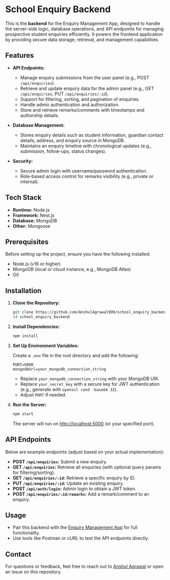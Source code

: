 # School Enquiry Backend

This is the **backend** for the Enquiry Management App, designed to handle the server-side logic, database operations, and API endpoints for managing prospective student enquiries efficiently. It powers the frontend application by providing secure data storage, retrieval, and management capabilities.

## Features

- **API Endpoints:**
  - Manage enquiry submissions from the user panel (e.g., POST `/api/enquiries`).
  - Retrieve and update enquiry data for the admin panel (e.g., GET `/api/enquiries`, PUT `/api/enquiries/:id`).
  - Support for filtering, sorting, and pagination of enquiries.
  - Handle admin authentication and authorization.
  - Store and retrieve remarks/comments with timestamps and authorship details.

- **Database Management:**
  - Stores enquiry details such as student information, guardian contact details, address, and enquiry source in MongoDB.
  - Maintains an enquiry timeline with chronological updates (e.g., submission, follow-ups, status changes).

- **Security:**
  - Secure admin login with username/password authentication.
  - Role-based access control for remarks visibility (e.g., private or internal).

## Tech Stack

- **Runtime:** Node.js  
- **Framework:** Nest.js  
- **Database:** MongoDB  
- **Other:** Mongoose

## Prerequisites

Before setting up the project, ensure you have the following installed:

- Node.js (v16 or higher)
- MongoDB (local or cloud instance, e.g., MongoDB Atlas)
- Git

## Installation

1. **Clone the Repository:**

   ```bash
   git clone https://github.com/AnshulAgrawal999/school_enquiry_backend.git
   cd school_enquiry_backend
   ```

2. **Install Dependencies:**

   ```bash
   npm install
   ```

3. **Set Up Environment Variables:**

   Create a `.env` file in the root directory and add the following:

   ```plaintext
   PORT=5000
   mongodbUrl=your_mongodb_connection_string
   ```

   - Replace `your_mongodb_connection_string` with your MongoDB URI.
   - Replace `your_secret_key` with a secure key for JWT authentication (e.g., generate with `openssl rand -base64 32`).
   - Adjust `PORT` if needed.

4. **Run the Server:**

   ```bash
   npm start
   ```

   The server will run on [http://localhost:5000](http://localhost:5000) (or your specified port).

## API Endpoints

Below are example endpoints (adjust based on your actual implementation):

- **POST `/api/enquiries`:** Submit a new enquiry.
- **GET `/api/enquiries`:** Retrieve all enquiries (with optional query params for filtering/sorting).
- **GET `/api/enquiries/:id`:** Retrieve a specific enquiry by ID.
- **PUT `/api/enquiries/:id`:** Update an existing enquiry.
- **POST `/api/auth/login`:** Admin login to obtain a JWT token.
- **POST `/api/enquiries/:id/remarks`:** Add a remark/comment to an enquiry.

## Usage

- Pair this backend with the [Enquiry Management App](https://github.com/AnshulAgrawal999/Enquiry_Management_app) for full functionality.
- Use tools like Postman or cURL to test the API endpoints directly.

## Contact

For questions or feedback, feel free to reach out to [Anshul Agrawal](https://github.com/AnshulAgrawal999) or open an issue on this repository.
